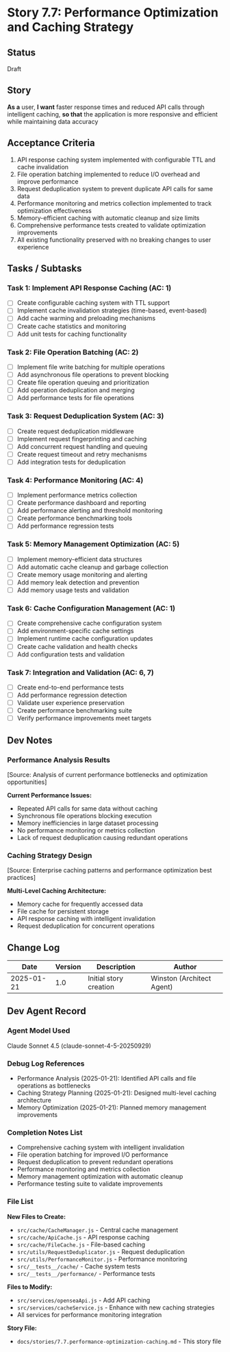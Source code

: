 # Story 7.7: Performance Optimization and Caching Strategy

## Status
Draft

## Story
**As a** user,
**I want** faster response times and reduced API calls through intelligent caching,
**so that** the application is more responsive and efficient while maintaining data accuracy

## Acceptance Criteria
1. API response caching system implemented with configurable TTL and cache invalidation
2. File operation batching implemented to reduce I/O overhead and improve performance
3. Request deduplication system to prevent duplicate API calls for same data
4. Performance monitoring and metrics collection implemented to track optimization effectiveness
5. Memory-efficient caching with automatic cleanup and size limits
6. Comprehensive performance tests created to validate optimization improvements
7. All existing functionality preserved with no breaking changes to user experience

## Tasks / Subtasks

### Task 1: Implement API Response Caching (AC: 1)
- [ ] Create configurable caching system with TTL support
- [ ] Implement cache invalidation strategies (time-based, event-based)
- [ ] Add cache warming and preloading mechanisms
- [ ] Create cache statistics and monitoring
- [ ] Add unit tests for caching functionality

### Task 2: File Operation Batching (AC: 2)
- [ ] Implement file write batching for multiple operations
- [ ] Add asynchronous file operations to prevent blocking
- [ ] Create file operation queuing and prioritization
- [ ] Add operation deduplication and merging
- [ ] Add performance tests for file operations

### Task 3: Request Deduplication System (AC: 3)
- [ ] Create request deduplication middleware
- [ ] Implement request fingerprinting and caching
- [ ] Add concurrent request handling and queuing
- [ ] Create request timeout and retry mechanisms
- [ ] Add integration tests for deduplication

### Task 4: Performance Monitoring (AC: 4)
- [ ] Implement performance metrics collection
- [ ] Create performance dashboard and reporting
- [ ] Add performance alerting and threshold monitoring
- [ ] Create performance benchmarking tools
- [ ] Add performance regression tests

### Task 5: Memory Management Optimization (AC: 5)
- [ ] Implement memory-efficient data structures
- [ ] Add automatic cache cleanup and garbage collection
- [ ] Create memory usage monitoring and alerting
- [ ] Add memory leak detection and prevention
- [ ] Add memory usage tests and validation

### Task 6: Cache Configuration Management (AC: 1)
- [ ] Create comprehensive cache configuration system
- [ ] Add environment-specific cache settings
- [ ] Implement runtime cache configuration updates
- [ ] Create cache validation and health checks
- [ ] Add configuration tests and validation

### Task 7: Integration and Validation (AC: 6, 7)
- [ ] Create end-to-end performance tests
- [ ] Add performance regression detection
- [ ] Validate user experience preservation
- [ ] Create performance benchmarking suite
- [ ] Verify performance improvements meet targets

## Dev Notes

### Performance Analysis Results
[Source: Analysis of current performance bottlenecks and optimization opportunities]

**Current Performance Issues:**
- Repeated API calls for same data without caching
- Synchronous file operations blocking execution
- Memory inefficiencies in large dataset processing
- No performance monitoring or metrics collection
- Lack of request deduplication causing redundant operations

### Caching Strategy Design
[Source: Enterprise caching patterns and performance optimization best practices]

**Multi-Level Caching Architecture:**
- Memory cache for frequently accessed data
- File cache for persistent storage
- API response caching with intelligent invalidation
- Request deduplication for concurrent operations

## Change Log

| Date | Version | Description | Author |
|------|---------|-------------|--------|
| 2025-01-21 | 1.0 | Initial story creation | Winston (Architect Agent) |

## Dev Agent Record

### Agent Model Used
Claude Sonnet 4.5 (claude-sonnet-4-5-20250929)

### Debug Log References
- Performance Analysis (2025-01-21): Identified API calls and file operations as bottlenecks
- Caching Strategy Planning (2025-01-21): Designed multi-level caching architecture
- Memory Optimization (2025-01-21): Planned memory management improvements

### Completion Notes List
- Comprehensive caching system with intelligent invalidation
- File operation batching for improved I/O performance
- Request deduplication to prevent redundant operations
- Performance monitoring and metrics collection
- Memory management optimization with automatic cleanup
- Performance testing suite to validate improvements

### File List
**New Files to Create:**
- `src/cache/CacheManager.js` - Central cache management
- `src/cache/ApiCache.js` - API response caching
- `src/cache/FileCache.js` - File-based caching
- `src/utils/RequestDeduplicator.js` - Request deduplication
- `src/utils/PerformanceMonitor.js` - Performance monitoring
- `src/__tests__/cache/` - Cache system tests
- `src/__tests__/performance/` - Performance tests

**Files to Modify:**
- `src/services/openseaApi.js` - Add API caching
- `src/services/cacheService.js` - Enhance with new caching strategies
- All services for performance monitoring integration

**Story File:**
- `docs/stories/7.7.performance-optimization-caching.md` - This story file